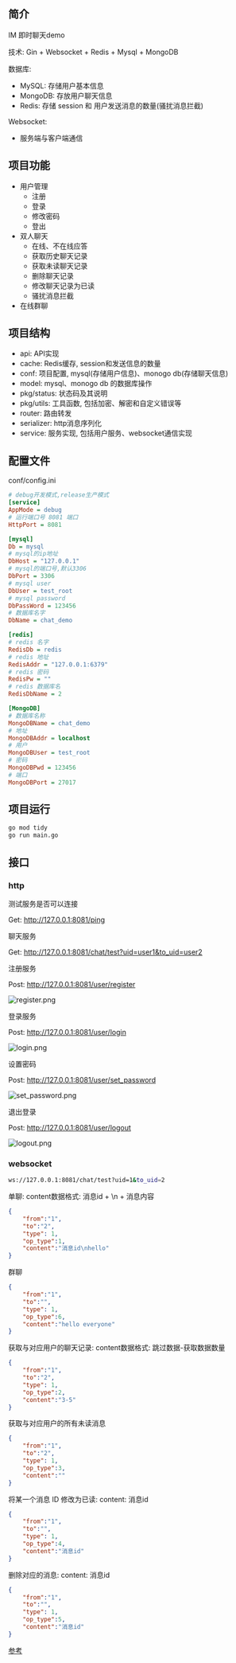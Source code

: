 ## 简介
IM 即时聊天demo

技术: Gin + Websocket + Redis + Mysql + MongoDB

数据库:
- MySQL: 存储用户基本信息
- MongoDB: 存放用户聊天信息
- Redis: 存储 session 和 用户发送消息的数量(骚扰消息拦截)

Websocket:
- 服务端与客户端通信

## 项目功能
- 用户管理
    - 注册
    - 登录
    - 修改密码
    - 登出
- 双人聊天
    - 在线、不在线应答
    - 获取历史聊天记录
    - 获取未读聊天记录
    - 删除聊天记录
    - 修改聊天记录为已读
    - 骚扰消息拦截
- 在线群聊

## 项目结构
- api: API实现
- cache: Redis缓存, session和发送信息的数量
- conf: 项目配置, mysql(存储用户信息)、monogo db(存储聊天信息)
- model: mysql、monogo db 的数据库操作
- pkg/status: 状态码及其说明
- pkg/utils: 工具函数, 包括加密、解密和自定义错误等
- router: 路由转发
- serializer: http消息序列化
- service: 服务实现, 包括用户服务、websocket通信实现

## 配置文件
conf/config.ini
```ini 
# debug开发模式,release生产模式
[service]
AppMode = debug
# 运行端口号 8081 端口
HttpPort = 8081

[mysql]
Db = mysql
# mysql的ip地址
DbHost = "127.0.0.1"
# mysql的端口号,默认3306
DbPort = 3306
# mysql user
DbUser = test_root
# mysql password
DbPassWord = 123456
# 数据库名字
DbName = chat_demo

[redis]
# redis 名字
RedisDb = redis
# redis 地址
RedisAddr = "127.0.0.1:6379"
# redis 密码
RedisPw = ""
# redis 数据库名
RedisDbName = 2

[MongoDB]
# 数据库名称
MongoDBName = chat_demo
# 地址
MongoDBAddr = localhost
# 用户
MongoDBUser = test_root
# 密码
MongoDBPwd = 123456
# 端口
MongoDBPort = 27017
```

## 项目运行
```bash
go mod tidy
go run main.go
```

## 接口
### http
测试服务是否可以连接

Get: http://127.0.0.1:8081/ping

聊天服务

Get: http://127.0.0.1:8081/chat/test?uid=user1&to_uid=user2

注册服务

Post: http://127.0.0.1:8081/user/register

![register.png](images%2Fregister.png)

登录服务

Post: http://127.0.0.1:8081/user/login

![login.png](images%2Flogin.png)

设置密码

Post: http://127.0.0.1:8081/user/set_password

![set_password.png](images%2Fset_password.png)

退出登录

Post: http://127.0.0.1:8081/user/logout

![logout.png](images%2Flogout.png)

### websocket
```bash
ws://127.0.0.1:8081/chat/test?uid=1&to_uid=2
```
单聊: content数据格式: 消息id + \n + 消息内容
```json
{
    "from":"1",
    "to":"2",
    "type": 1,
    "op_type":1,
    "content":"消息id\nhello"
}
```
群聊
```json
{
    "from":"1",
    "to":"",
    "type": 1,
    "op_type":6,
    "content":"hello everyone"
}
```
获取与对应用户的聊天记录: content数据格式: 跳过数据-获取数据数量
```json
{
    "from":"1",
    "to":"2",
    "type": 1,
    "op_type":2,
    "content":"3-5"
}
```
获取与对应用户的所有未读消息
```json
{
    "from":"1",
    "to":"2",
    "type": 1,
    "op_type":3,
    "content":""
}
```
将某一个消息 ID 修改为已读: content: 消息id
```json
{
    "from":"1",
    "to":"",
    "type": 1,
    "op_type":4,
    "content":"消息id"
}
```
删除对应的消息: content: 消息id
```json
{
    "from":"1",
    "to":"",
    "type": 1,
    "op_type":5,
    "content":"消息id"
}
```

[参考](https://github.com/CocaineCong/gin-chat-demo)

